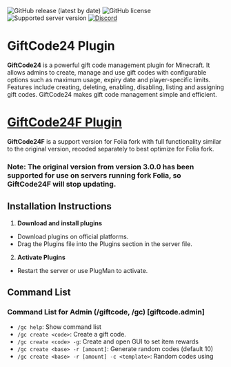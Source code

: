 ![GitHub release (latest by date)](https://img.shields.io/github/v/release/quangdev05/GiftCode24)
![GitHub license](https://img.shields.io/github/license/quangdev05/GiftCode24)
![Supported server version](https://img.shields.io/badge/Minecraft-1.13x%20--_1.21x-green)
[![Discord](https://img.shields.io/discord/1247029974154612828.svg?label=&logo=discord&logoColor=ffffff&color=7389D8&labelColor=6A7EC2)](https://discord.gg/4SGhHNmhE8)

# GiftCode24 Plugin
**GiftCode24** is a powerful gift code management plugin for Minecraft. It allows admins to create, manage and use gift codes with configurable options such as maximum usage, expiry date and player-specific limits. Features include creating, deleting, enabling, disabling, listing and assigning gift codes. GiftCode24 makes gift code management simple and efficient.

# [GiftCode24F Plugin](https://github.com/quangdev05/GiftCode24F/)
**GiftCode24F** is a support version for Folia fork with full functionality similar to the original version, recoded separately to best optimize for Folia fork.
### **Note:** The original version from version 3.0.0 has been supported for use on servers running fork Folia, so GiftCode24F will stop updating.

## Installation Instructions
1. **Download and install plugins**
- Download plugins on official platforms.
- Drag the Plugins file into the Plugins section in the server file.
2. **Activate Plugins**
- Restart the server or use PlugMan to activate.

## Command List
### Command List for Admin (/giftcode, /gc) [giftcode.admin]
- `/gc help`: Show command list
- `/gc create <code>`: Create a gift code.
- `/gc create <code> -g`: Create and open GUI to set item rewards
- `/gc create <base> -r [amount]`: Generate random codes (default 10)
- `/gc create <base> -r [amount] -c <template>`: Random codes using <template>'s
- `/gc guie <code>`: Open item GUI editor for a code
- `/gc setperm <code> <permission|none>`: Set/clear required permission for a code
- `/gc del <code>`: Delete gift code.
- `/gc reload`: Reload the Plugin.
- `/gc enable <code>`: Enable a gift code.
- `/gc disable <code>`: Disable a gift code.
- `/gc list`: List all gift codes.
- `/gc assign <code> <player>`: Assign a gift code to a player.
### Command List for Player (/code) [giftcode.player]
- `/code <code>`: Enter gift code.

## Infomation
- **Author:** QuangDev05 [GnauQ]
- **Facebook:** [Pham Quang](https://www.facebook.com/quangdev05)
- **Discord:** quangdev05
- **Community Discord:** [HyperFast Studio](https://discord.gg/4SGhHNmhE8)
- **Spigot:** [GiftCode24 on Spigot](https://www.spigotmc.org/resources/giftcode24.117453/)
- **BuiltByBit:** [GiftCode24 on BuiltByBit (v2.2.2-viStable is the last update)](https://builtbybit.com/resources/giftcode24.46671/)
